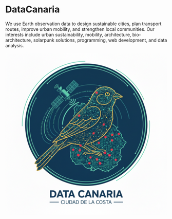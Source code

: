 # DataCanaria
We use Earth observation data to design sustainable cities, plan transport routes, improve urban mobility, and strengthen local communities. Our interests include urban sustainability, mobility, architecture, bio-architecture, solarpunk solutions, programming, web development, and data analysis.

<img src="https://github.com/bionabesube/DataCanaria/blob/main/DataCanariaLogo.png" width="1200" >
